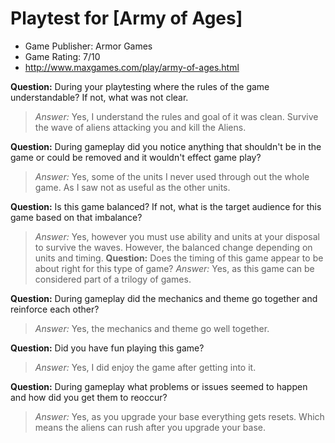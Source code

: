 # Playtest for [Army of Ages]

* Game Publisher: Armor Games
* Game Rating: 7/10
* http://www.maxgames.com/play/army-of-ages.html

**Question:** During your playtesting where the rules of the game understandable? If not, what was not clear.
> _Answer:_ Yes, I understand the rules and goal of it was clean. Survive the wave of aliens attacking you and kill the Aliens.

**Question:** During gameplay did you notice anything that shouldn't be in the game or could be removed and it wouldn't effect game play?
> _Answer:_ Yes, some of the units I never used through out the whole game. As I saw not as useful as the other units.

**Question:** Is this game balanced? If not, what is the target audience for this game based on that imbalance?
> _Answer:_ Yes, however you must use ability and units at your disposal to survive the waves. However, the balanced change depending on units and timing.
**Question:** Does the timing of this game appear to be about right for this type of game?
> _Answer:_ Yes, as this game can be considered part of a trilogy of games.

**Question:** During gameplay did the mechanics and theme go together and reinforce each other?
> _Answer:_ Yes, the mechanics and theme go well together.

**Question:** Did you have fun playing this game?
> _Answer:_ Yes, I did enjoy the game after getting into it.

**Question:** During gameplay what problems or issues seemed to happen and how did you get them to reoccur?
> _Answer:_ Yes, as you upgrade your base everything gets resets. Which means the aliens can rush after you upgrade your base.
